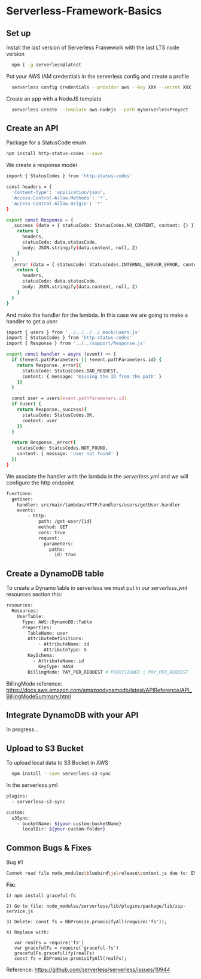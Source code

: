 # Serverless-Framework-Basics

## Set up

Install the last version of Serverless Framework with the last LTS node version
```bash
  npm i -g serverless@latest
```

Put your AWS IAM credentials in the serverless config and create a profile
```bash
  serverless config credentials --provider aws --key XXX --secret XXX --profile ProfileName
```

Create an app with a NodeJS template
```bash
  serverless create --template aws-nodejs --path myServerlessProyect
```
## Create an API
Package for a StatusCode enum

```bash
npm install http-status-codes --save
```

We create a response model

```bash
import { StatusCodes } from 'http-status-codes'

const headers = {
  'Content-Type': 'application/json',
  'Access-Control-Allow-Methods': '*',
  'Access-Control-Allow-Origin': '*'
}

export const Response = {
  _success (data = { statusCode: StatusCodes.NO_CONTENT, content: {} }) {
    return {
      headers,
      statusCode: data.statusCode,
      body: JSON.stringify(data.content, null, 2)
    }
  },
  _error (data = { statusCode: StatusCodes.INTERNAL_SERVER_ERROR, content: {} }) {
    return {
      headers,
      statusCode: data.statusCode,
      body: JSON.stringify(data.content, null, 2)
    }
  }
}
```
And make the handler for the lambda. In this case we are going to make a handler to get a user

```bash
import { users } from '../../../../_mock/users.js'
import { StatusCodes } from 'http-status-codes'
import { Response } from '../../support/Response.js'

export const handler = async (event) => {
  if (!event.pathParameters || !event.pathParameters.id) {
    return Response._error({
      statusCode: StatusCodes.BAD_REQUEST,
      content: { message: 'missing the ID from the path' }
    })
  }

  const user = users[event.pathParameters.id]
  if (user) {
    return Response._success({
      statusCode: StatusCodes.OK,
      content: user
    })
  }

  return Response._error({
    statusCode: StatusCodes.NOT_FOUND,
    content: { message: 'user not found' }
  })
}
```

We asociate the handler with the lambda in the *serverless.yml* and we will configure
the http endpoint

```bash
functions:
  getUser:
    handler: src/main/lambdas/HTTP/handlers/users/getUser.handler
    events:
        - http:
            path: /get-user/{id}
            method: GET
            cors: true
            request:
              parameters:
                paths:
                  id: true
```

## Create a DynamoDB table

To create a Dynamo table in serverless we must put in our *serverless.yml* resources section this:

```bash
resources:
  Resources:
    UserTable:
      Type: AWS::DynamoDB::Table
      Properties:
        TableName: user
        AttributeDefinitions:
            - AttributeName: id
              AttributeType: S
        KeySchema:
          - AttributeName: id
            KeyType: HASH
        BillingMode: PAY_PER_REQUEST # PROVISIONED | PAY_PER_REQUEST

```
BillingMode reference: https://docs.aws.amazon.com/amazondynamodb/latest/APIReference/API_BillingModeSummary.html

## Integrate DynamoDB with your API

In progress...

## Upload to S3 Bucket

To upload local data to S3 Bucket in AWS

```bash
  npm install --save serverless-s3-sync
```

In the serverless.yml

```bash
plugins:
  - serverless-s3-sync

custom:
  s3Sync:
    - bucketName: ${your-custom-bucketName}
      localDir: ${your-custom-folder}
```
## Common Bugs & Fixes

Bug #1
```bash
Cannot read file node_modules\bluebird\js\release\context.js due to: EMFILE: too many open files, open 'C:\Serverless-Basics\node_modules\bluebird\js\release\context.js'
```

**Fix:** 

```
1) npm install graceful-fs
```
```
2) Go to file: node_modules/serverless/lib/plugins/package/lib/zip-service.js
```
```
3) Delete: const fs = BbPromise.promisifyAll(require('fs'));   
```
```
4) Replace with:
    
   var realFs = require('fs')
   var gracefulFs = require('graceful-fs')
   gracefulFs.gracefulify(realFs)
   const fs = BbPromise.promisifyAll(realFs);
```
Reference: https://github.com/serverless/serverless/issues/10944
